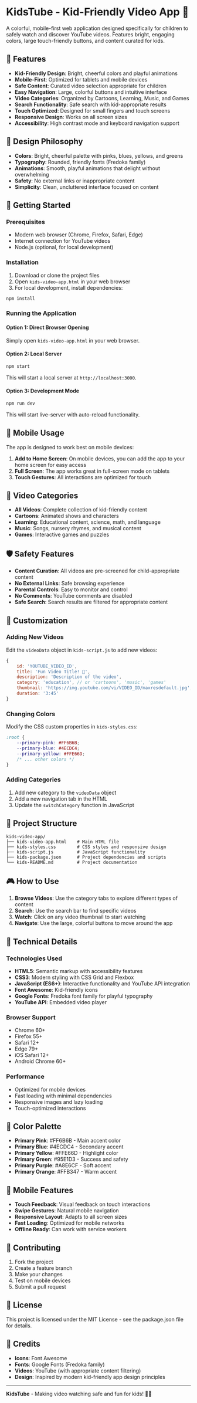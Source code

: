 # KidsTube - Kid-Friendly Video App 🎈

A colorful, mobile-first web application designed specifically for children to safely watch and discover YouTube videos. Features bright, engaging colors, large touch-friendly buttons, and content curated for kids.

## 🌟 Features

- **Kid-Friendly Design**: Bright, cheerful colors and playful animations
- **Mobile-First**: Optimized for tablets and mobile devices
- **Safe Content**: Curated video selection appropriate for children
- **Easy Navigation**: Large, colorful buttons and intuitive interface
- **Video Categories**: Organized by Cartoons, Learning, Music, and Games
- **Search Functionality**: Safe search with kid-appropriate results
- **Touch Optimized**: Designed for small fingers and touch screens
- **Responsive Design**: Works on all screen sizes
- **Accessibility**: High contrast mode and keyboard navigation support

## 🎨 Design Philosophy

- **Colors**: Bright, cheerful palette with pinks, blues, yellows, and greens
- **Typography**: Rounded, friendly fonts (Fredoka family)
- **Animations**: Smooth, playful animations that delight without overwhelming
- **Safety**: No external links or inappropriate content
- **Simplicity**: Clean, uncluttered interface focused on content

## 🚀 Getting Started

### Prerequisites

- Modern web browser (Chrome, Firefox, Safari, Edge)
- Internet connection for YouTube videos
- Node.js (optional, for local development)

### Installation

1. Download or clone the project files
2. Open `kids-video-app.html` in your web browser
3. For local development, install dependencies:

```bash
npm install
```

### Running the Application

#### Option 1: Direct Browser Opening
Simply open `kids-video-app.html` in your web browser.

#### Option 2: Local Server
```bash
npm start
```
This will start a local server at `http://localhost:3000`.

#### Option 3: Development Mode
```bash
npm run dev
```
This will start live-server with auto-reload functionality.

## 📱 Mobile Usage

The app is designed to work best on mobile devices:

1. **Add to Home Screen**: On mobile devices, you can add the app to your home screen for easy access
2. **Full Screen**: The app works great in full-screen mode on tablets
3. **Touch Gestures**: All interactions are optimized for touch

## 🎯 Video Categories

- **All Videos**: Complete collection of kid-friendly content
- **Cartoons**: Animated shows and characters
- **Learning**: Educational content, science, math, and language
- **Music**: Songs, nursery rhymes, and musical content
- **Games**: Interactive games and puzzles

## 🛡️ Safety Features

- **Content Curation**: All videos are pre-screened for child-appropriate content
- **No External Links**: Safe browsing experience
- **Parental Controls**: Easy to monitor and control
- **No Comments**: YouTube comments are disabled
- **Safe Search**: Search results are filtered for appropriate content

## 🎨 Customization

### Adding New Videos
Edit the `videoData` object in `kids-script.js` to add new videos:

```javascript
{
    id: 'YOUTUBE_VIDEO_ID',
    title: 'Fun Video Title! 🎉',
    description: 'Description of the video',
    category: 'education', // or 'cartoons', 'music', 'games'
    thumbnail: 'https://img.youtube.com/vi/VIDEO_ID/maxresdefault.jpg',
    duration: '3:45'
}
```

### Changing Colors
Modify the CSS custom properties in `kids-styles.css`:

```css
:root {
    --primary-pink: #FF6B6B;
    --primary-blue: #4ECDC4;
    --primary-yellow: #FFE66D;
    /* ... other colors */
}
```

### Adding Categories
1. Add new category to the `videoData` object
2. Add a new navigation tab in the HTML
3. Update the `switchCategory` function in JavaScript

## 📁 Project Structure

```
kids-video-app/
├── kids-video-app.html    # Main HTML file
├── kids-styles.css        # CSS styles and responsive design
├── kids-script.js         # JavaScript functionality
├── kids-package.json      # Project dependencies and scripts
└── kids-README.md         # Project documentation
```

## 🎮 How to Use

1. **Browse Videos**: Use the category tabs to explore different types of content
2. **Search**: Use the search bar to find specific videos
3. **Watch**: Click on any video thumbnail to start watching
4. **Navigate**: Use the large, colorful buttons to move around the app

## 🔧 Technical Details

### Technologies Used
- **HTML5**: Semantic markup with accessibility features
- **CSS3**: Modern styling with CSS Grid and Flexbox
- **JavaScript (ES6+)**: Interactive functionality and YouTube API integration
- **Font Awesome**: Kid-friendly icons
- **Google Fonts**: Fredoka font family for playful typography
- **YouTube API**: Embedded video player

### Browser Support
- Chrome 60+
- Firefox 55+
- Safari 12+
- Edge 79+
- iOS Safari 12+
- Android Chrome 60+

### Performance
- Optimized for mobile devices
- Fast loading with minimal dependencies
- Responsive images and lazy loading
- Touch-optimized interactions

## 🎨 Color Palette

- **Primary Pink**: #FF6B6B - Main accent color
- **Primary Blue**: #4ECDC4 - Secondary accent
- **Primary Yellow**: #FFE66D - Highlight color
- **Primary Green**: #95E1D3 - Success and safety
- **Primary Purple**: #A8E6CF - Soft accent
- **Primary Orange**: #FFB347 - Warm accent

## 📱 Mobile Features

- **Touch Feedback**: Visual feedback on touch interactions
- **Swipe Gestures**: Natural mobile navigation
- **Responsive Layout**: Adapts to all screen sizes
- **Fast Loading**: Optimized for mobile networks
- **Offline Ready**: Can work with service workers

## 🤝 Contributing

1. Fork the project
2. Create a feature branch
3. Make your changes
4. Test on mobile devices
5. Submit a pull request

## 📄 License

This project is licensed under the MIT License - see the package.json file for details.

## 🎉 Credits

- **Icons**: Font Awesome
- **Fonts**: Google Fonts (Fredoka family)
- **Videos**: YouTube (with appropriate content filtering)
- **Design**: Inspired by modern kid-friendly app design principles

---

**KidsTube** - Making video watching safe and fun for kids! 🎈✨
